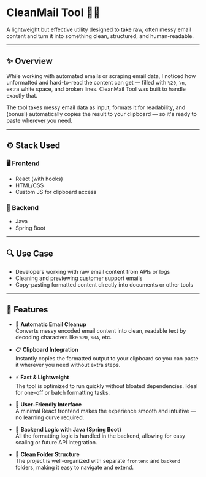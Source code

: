 # CleanMail Tool 🧼📧

A lightweight but effective utility designed to take raw, often messy email content and turn it into something clean, structured, and human-readable.

---

## ✨ Overview

While working with automated emails or scraping email data, I noticed how unformatted and hard-to-read the content can get — filled with `%20`, `\n`, extra white space, and broken lines. CleanMail Tool was built to handle exactly that.

The tool takes messy email data as input, formats it for readability, and (bonus!) automatically copies the result to your clipboard — so it's ready to paste wherever you need.

---

## ⚙️ Stack Used

### 🖥️ Frontend
- React (with hooks)
- HTML/CSS
- Custom JS for clipboard access

### 🧠 Backend
- Java
- Spring Boot

---

## 🔍 Use Case

- Developers working with raw email content from APIs or logs  
- Cleaning and previewing customer support emails  
- Copy-pasting formatted content directly into documents or other tools

---

## 🌟 Features

- 🔄 **Automatic Email Cleanup**  
  Converts messy encoded email content into clean, readable text by decoding characters like `%20`, `%0A`, etc.

- 📋 **Clipboard Integration**  
  Instantly copies the formatted output to your clipboard so you can paste it wherever you need without extra steps.

- ⚡ **Fast & Lightweight**  
  The tool is optimized to run quickly without bloated dependencies. Ideal for one-off or batch formatting tasks.

- 🎨 **User-Friendly Interface**  
  A minimal React frontend makes the experience smooth and intuitive — no learning curve required.

- 🧠 **Backend Logic with Java (Spring Boot)**  
  All the formatting logic is handled in the backend, allowing for easy scaling or future API integration.

- 🔐 **Clean Folder Structure**  
  The project is well-organized with separate `frontend` and `backend` folders, making it easy to navigate and extend.
